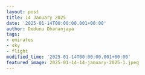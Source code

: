 ```yaml
---
layout: post
title: 14 January 2025
date: '2025-01-14T00:00:00.001+00:00'
author: Dedunu Dhananjaya
tags:
- emirates
- sky
- flight
modified_time: '2025-01-14T00:00:00.001+00:00'
featured_image: 2025-01-14-14-january-2025-1.jpeg
---
```


